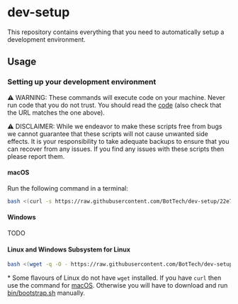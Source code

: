 # dev-setup

This repository contains everything that you need to automatically setup a development environment.

## Usage

### Setting up your development environment

⚠️ WARNING: These commands will execute code on your machine. Never run code that you do not trust. You should read the [code](https://raw.githubusercontent.com/BotTech/dev-setup/22e769ff93d510e2eff501a4eae7e4063f9e9e82/bin/bootstrap.sh) (also check that the URL matches the one above).

⚠️ DISCLAIMER: While we endeavor to make these scripts free from bugs we cannot guarantee that these scripts will not cause unwanted side effects. It is your responsibility to take adequate backups to ensure that you can recover from any issues. If you find any issues with these scripts then please report them.

#### macOS

Run the following command in a terminal:
```bash
bash <(curl -s https://raw.githubusercontent.com/BotTech/dev-setup/22e769ff93d510e2eff501a4eae7e4063f9e9e82/bin/bootstrap.sh) setup
```

#### Windows

TODO

#### Linux and Windows Subsystem for Linux

```bash
bash <(wget -q -O - https://raw.githubusercontent.com/BotTech/dev-setup/22e769ff93d510e2eff501a4eae7e4063f9e9e82/bin/bootstrap.sh) setup
```
\* Some flavours of Linux do not have `wget` installed. If you have `curl` then use the command for [macOS](#macos). Otherwise you will have to download and run [bin/bootstrap.sh](https://raw.githubusercontent.com/BotTech/dev-setup/22e769ff93d510e2eff501a4eae7e4063f9e9e82/bin/bootstrap.sh) manually.

